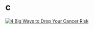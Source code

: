 # c

[![4 Big Ways to Drop Your Cancer Risk](https://img.youtube.com/vi/_ekWWHnwCbQ/0.jpg)](https://www.youtube.com/watch?v=_ekWWHnwCbQ)
